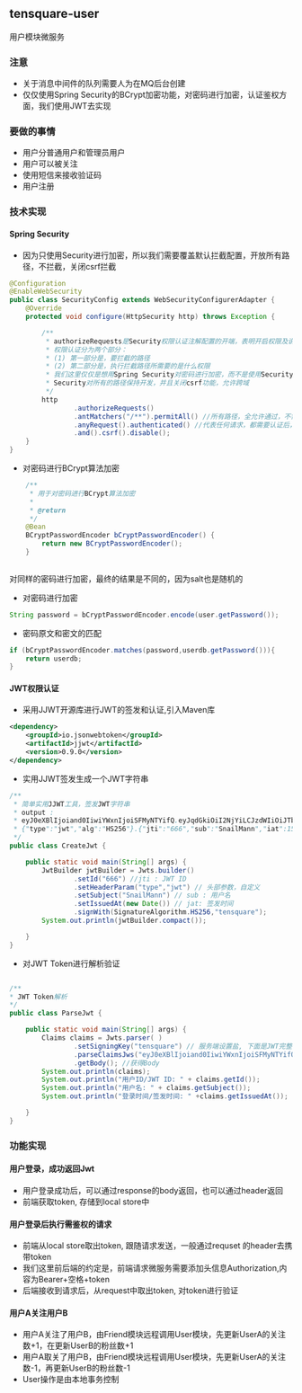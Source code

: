 ## tensquare-user

用户模块微服务

### 注意

- 关于消息中间件的队列需要人为在MQ后台创建
- 仅仅使用Spring Security的BCrypt加密功能，对密码进行加密，认证鉴权方面，我们使用JWT去实现

### 要做的事情

- 用户分普通用户和管理员用户
- 用户可以被关注
- 使用短信来接收验证码
- 用户注册



### 技术实现

#### Spring Security

- 因为只使用Security进行加密，所以我们需要覆盖默认拦截配置，开放所有路径，不拦截，关闭csrf拦截
```java
@Configuration
@EnableWebSecurity
public class SecurityConfig extends WebSecurityConfigurerAdapter {
    @Override
    protected void configure(HttpSecurity http) throws Exception {

        /**
         * authorizeRequests是Security权限认证注解配置的开端，表明开启权限及说明执行什么路径所需的权限
         * 权限认证分为两个部分：
         * (1) 第一部分是，要拦截的路径
         * (2) 第二部分是，执行拦截路径所需要的是什么权限
         * 我们这里仅仅是想用Spring Security对密码进行加密，而不是使用Security进行认证和鉴权，所以前提就是要先让
         * Security对所有的路径保持开发，并且关闭csrf功能，允许跨域
         */
        http
                .authorizeRequests()
                .antMatchers("/**").permitAll() //所有路径，全允许通过，不需要权限
                .anyRequest().authenticated() //代表任何请求，都需要认证后，才能访问，既需要登录认证
                .and().csrf().disable();
    }
}
```

- 对密码进行BCrypt算法加密
```java
    /**
     * 用于对密码进行BCrypt算法加密
     *
     * @return
     */
    @Bean
    BCryptPasswordEncoder bCryptPasswordEncoder() {
        return new BCryptPasswordEncoder();
    }
    
```
对同样的密码进行加密，最终的结果是不同的，因为salt也是随机的

- 对密码进行加密
```java
String password = bCryptPasswordEncoder.encode(user.getPassword());
```
- 密码原文和密文的匹配
```java
if (bCryptPasswordEncoder.matches(password,userdb.getPassword())){
    return userdb;
}
```


#### JWT权限认证

- 采用JJWT开源库进行JWT的签发和认证,引入Maven库

```xml
<dependency>
    <groupId>io.jsonwebtoken</groupId>
    <artifactId>jjwt</artifactId>
    <version>0.9.0</version>
</dependency>
```

- 实用JJWT签发生成一个JWT字符串
```java
/**
 * 简单实用JJWT工具，签发JWT字符串
 * output : 
 * eyJ0eXBlIjoiand0IiwiYWxnIjoiSFMyNTYifQ.eyJqdGkiOiI2NjYiLCJzdWIiOiJTbmFpbE1hbm4iLCJpYXQiOjE1NjUxMDE3NDl9.pHpqToaxie9mtJM775AaL5j_p_mKoIC9XtY4NJ59_bg
 * {"type":"jwt","alg":"HS256"}.{"jti":"666","sub":"SnailMann","iat":1565101749}.xxxxxxxx...
 */
public class CreateJwt {

    public static void main(String[] args) {
        JwtBuilder jwtBuilder = Jwts.builder()
                .setId("666") //jti : JWT ID
                .setHeaderParam("type","jwt") // 头部参数，自定义
                .setSubject("SnailMann") // sub : 用户名
                .setIssuedAt(new Date()) // jat: 签发时间
                .signWith(SignatureAlgorithm.HS256,"tensquare");
        System.out.println(jwtBuilder.compact());

    }
}
```

- 对JWT Token进行解析验证
```java

/**
* JWT Token解析
*/
public class ParseJwt {

    public static void main(String[] args) {
        Claims claims = Jwts.parser( )
                .setSigningKey("tensquare") // 服务端设置盐, 下面是JWT完整字符串
                .parseClaimsJws("eyJ0eXBlIjoiand0IiwiYWxnIjoiSFMyNTYifQ.eyJqdGkiOiI2NjYiLCJzdWIiOiJTbmFpbE1hbm4iLCJpYXQiOjE1NjUxMDIzMjh9.FBuviL-iEarBboNWTD6lg_XwMhDq5Q5-CQX8pBDw9OE")
                .getBody(); //获得Body
        System.out.println(claims);
        System.out.println("用户ID/JWT ID: " + claims.getId());
        System.out.println("用户名: " + claims.getSubject());
        System.out.println("登录时间/签发时间: " +claims.getIssuedAt());

    }
}
```


### 功能实现

#### 用户登录，成功返回Jwt

- 用户登录成功后，可以通过response的body返回，也可以通过header返回
- 前端获取token, 存储到local store中

#### 用户登录后执行需鉴权的请求

- 前端从local store取出token, 跟随请求发送，一般通过requset 的header去携带token
- 我们这里前后端的约定是，前端请求微服务需要添加头信息Authorization,内容为Bearer+空格+token
- 后端接收到请求后，从request中取出token, 对token进行验证


#### 用户A关注用户B

- 用户A关注了用户B，由Friend模块远程调用User模块，先更新UserA的关注数+1，在更新UserB的粉丝数+1
- 用户A取关了用户B，由Friend模块远程调用User模块，先更新UserA的关注数-1，再更新UserB的粉丝数-1
- User操作是由本地事务控制

 